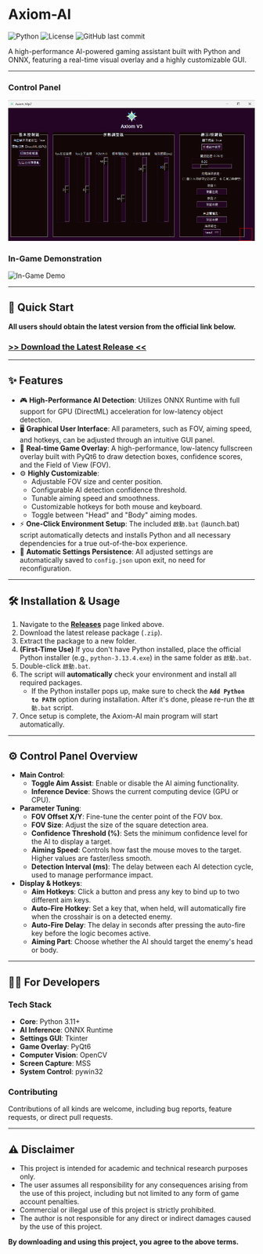 # Axiom-AI

![Python](https://img.shields.io/badge/Python-3.11+-blue.svg)
![License](https://img.shields.io/badge/License-PolyForm--Noncommercial%201.0.0-blueviolet.svg)
![GitHub last commit](https://img.shields.io/github/last-commit/iishong0w0/Axiom-AI)

A high-performance AI-powered gaming assistant built with Python and ONNX, featuring a real-time visual overlay and a highly customizable GUI.

---

### Control Panel
![Control Panel](https://raw.githubusercontent.com/iisHong0w0/Axiom-AI/refs/heads/main/%E9%9D%A2%E6%9D%BF.png)

### In-Game Demonstration
![In-Game Demo](https://raw.githubusercontent.com/iisHong0w0/Axiom-AI/refs/heads/main/%E5%B1%95%E7%A4%BA.gif)

---

## 🚀 Quick Start

**All users should obtain the latest version from the official link below.**

### [**>> Download the Latest Release <<**](https://github.com/iisHong0w0/Axiom-AI/releases/tag/v1.0)

---

## ✨ Features

*   🎮 **High-Performance AI Detection**: Utilizes ONNX Runtime with full support for GPU (DirectML) acceleration for low-latency object detection.
*   🖥️ **Graphical User Interface**: All parameters, such as FOV, aiming speed, and hotkeys, can be adjusted through an intuitive GUI panel.
*   🎨 **Real-time Game Overlay**: A high-performance, low-latency fullscreen overlay built with PyQt6 to draw detection boxes, confidence scores, and the Field of View (FOV).
*   ⚙️ **Highly Customizable**:
    *   Adjustable FOV size and center position.
    *   Configurable AI detection confidence threshold.
    *   Tunable aiming speed and smoothness.
    *   Customizable hotkeys for both mouse and keyboard.
    *   Toggle between "Head" and "Body" aiming modes.
*   ⚡ **One-Click Environment Setup**: The included `啟動.bat` (launch.bat) script automatically detects and installs Python and all necessary dependencies for a true out-of-the-box experience.
*   💾 **Automatic Settings Persistence**: All adjusted settings are automatically saved to `config.json` upon exit, no need for reconfiguration.

---

## 🛠️ Installation & Usage

1.  Navigate to the [**Releases**](https://github.com/iishong0w0/Axiom-AI/releases) page linked above.
2.  Download the latest release package (`.zip`).
3.  Extract the package to a new folder.
4.  **(First-Time Use)** If you don't have Python installed, place the official Python installer (e.g., `python-3.13.4.exe`) in the same folder as `啟動.bat`.
5.  Double-click `啟動.bat`.
6.  The script will **automatically** check your environment and install all required packages.
    *   If the Python installer pops up, make sure to check the **`Add Python to PATH`** option during installation. After it's done, please re-run the `啟動.bat` script.
7.  Once setup is complete, the Axiom-AI main program will start automatically.

---

## ⚙️ Control Panel Overview

*   **Main Control**:
    *   **Toggle Aim Assist**: Enable or disable the AI aiming functionality.
    *   **Inference Device**: Shows the current computing device (GPU or CPU).
*   **Parameter Tuning**:
    *   **FOV Offset X/Y**: Fine-tune the center point of the FOV box.
    *   **FOV Size**: Adjust the size of the square detection area.
    *   **Confidence Threshold (%)**: Sets the minimum confidence level for the AI to display a target.
    *   **Aiming Speed**: Controls how fast the mouse moves to the target. Higher values are faster/less smooth.
    *   **Detection Interval (ms)**: The delay between each AI detection cycle, used to manage performance impact.
*   **Display & Hotkeys**:
    *   **Aim Hotkeys**: Click a button and press any key to bind up to two different aim keys.
    *   **Auto-Fire Hotkey**: Set a key that, when held, will automatically fire when the crosshair is on a detected enemy.
    *   **Auto-Fire Delay**: The delay in seconds after pressing the auto-fire key before the logic becomes active.
    *   **Aiming Part**: Choose whether the AI should target the enemy's head or body.

---

## 👨‍💻 For Developers

### Tech Stack
*   **Core**: Python 3.11+
*   **AI Inference**: ONNX Runtime
*   **Settings GUI**: Tkinter
*   **Game Overlay**: PyQt6
*   **Computer Vision**: OpenCV
*   **Screen Capture**: MSS
*   **System Control**: pywin32

### Contributing
Contributions of all kinds are welcome, including bug reports, feature requests, or direct pull requests.

---

## ⚠️ Disclaimer

*   This project is intended for academic and technical research purposes only.
*   The user assumes all responsibility for any consequences arising from the use of this project, including but not limited to any form of game account penalties.
*   Commercial or illegal use of this project is strictly prohibited.
*   The author is not responsible for any direct or indirect damages caused by the use of this project.

**By downloading and using this project, you agree to the above terms.**
